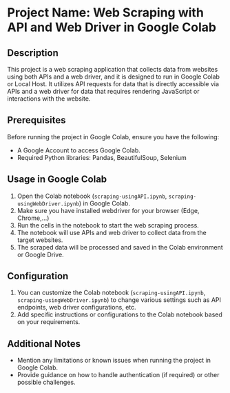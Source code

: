 # Project Name: Web Scraping with API and Web Driver in Google Colab

## Description
This project is a web scraping application that collects data from websites using both APIs and a web driver, and it is designed to run in Google Colab or Local Host. It utilizes API requests for data that is directly accessible via APIs and a web driver for data that requires rendering JavaScript or interactions with the website.

## Prerequisites
Before running the project in Google Colab, ensure you have the following:
- A Google Account to access Google Colab.
- Required Python libraries: Pandas, BeautifulSoup, Selenium

## Usage in Google Colab
1. Open the Colab notebook (`scraping-usingAPI.ipynb`, `scraping-usingWebDriver.ipynb`) in Google Colab.
2. Make sure you have installed webdriver for your browser (Edge, Chrome,...)
3. Run the cells in the notebook to start the web scraping process.
4. The notebook will use APIs and web driver to collect data from the target websites.
5. The scraped data will be processed and saved in the Colab environment or Google Drive.

## Configuration
1. You can customize the Colab notebook (`scraping-usingAPI.ipynb`, `scraping-usingWebDriver.ipynb`) to change various settings such as API endpoints, web driver configurations, etc.
2. Add specific instructions or configurations to the Colab notebook based on your requirements.

## Additional Notes
- Mention any limitations or known issues when running the project in Google Colab.
- Provide guidance on how to handle authentication (if required) or other possible challenges.



